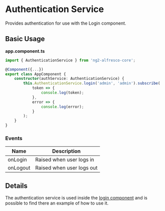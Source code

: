 # Authentication Service

Provides authentication for use with the Login component.

<!-- markdown-toc start - Don't edit this section.  npm run toc to generate it-->

<!-- toc -->

<!-- tocstop -->

<!-- markdown-toc end -->

## Basic Usage

**app.component.ts**

```ts
import { AuthenticationService } from 'ng2-alfresco-core';

@Component({...})
export class AppComponent {
    constructor(authService: AuthenticationService) {
        this.AuthenticationService.login('admin', 'admin').subscribe(
            token => {
                console.log(token);
            },
            error => {
                console.log(error);
            }
        );
    }
}
```

### Events

| Name | Description |
| --- | --- |
| onLogin | Raised when user logs in |
| onLogout | Raised when user logs out |

## Details

The authentication service is used inside the [login component](../ng2-components/ng2-alfresco-login/README.md) and is possible to find there an example of how to use it.
